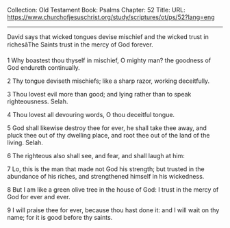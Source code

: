Collection: Old Testament
Book: Psalms
Chapter: 52
Title: 
URL: https://www.churchofjesuschrist.org/study/scriptures/ot/ps/52?lang=eng

---

David says that wicked tongues devise mischief and the wicked trust in richesâThe Saints trust in the mercy of God forever.

1 Why boastest thou thyself in mischief, O mighty man? the goodness of God endureth continually.

2 Thy tongue deviseth mischiefs; like a sharp razor, working deceitfully.

3 Thou lovest evil more than good; and lying rather than to speak righteousness. Selah.

4 Thou lovest all devouring words, O thou deceitful tongue.

5 God shall likewise destroy thee for ever, he shall take thee away, and pluck thee out of thy dwelling place, and root thee out of the land of the living. Selah.

6 The righteous also shall see, and fear, and shall laugh at him:

7 Lo, this is the man that made not God his strength; but trusted in the abundance of his riches, and strengthened himself in his wickedness.

8 But I am like a green olive tree in the house of God: I trust in the mercy of God for ever and ever.

9 I will praise thee for ever, because thou hast done it: and I will wait on thy name; for it is good before thy saints.
